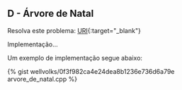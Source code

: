 <div id="arvore">

</div>

## D - Árvore de Natal

Resolva este problema:
[URI][uri-1768]{:target="_blank"}

<p align="justify">
Implementação...
</p>


Um exemplo de implementação segue abaixo:

{% gist wellvolks/0f3f982ca4e24dea8b1236e736d6a79e arvore_de_natal.cpp %}


[uri-1768]:		https://www.urionlinejudge.com.br/judge/pt/problems/view/1768
